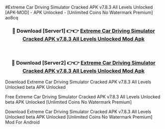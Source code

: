 #Extreme Car Driving Simulator Cracked APK v7.8.3 All Levels Unlocked [APK-MOD] - APK Unlocked - [Unlimited Coins No Watermark Premium] ao8cq



<div align="center">

<h3>🔴 Download [Server1] 👉👉 <a href="https://momento.my/?title=Extreme_Car_Driving_Simulator_Cracked_APK_v7.8.3_All_Levels_Unlocked">Extreme Car Driving Simulator Cracked APK v7.8.3 All Levels Unlocked Mod Apk</a></h3><br>

<h3>🔴 Download [Server2] 👉👉 <a href="https://momento.my/?title=Extreme_Car_Driving_Simulator_Cracked_APK_v7.8.3_All_Levels_Unlocked">Extreme Car Driving Simulator Cracked APK v7.8.3 All Levels Unlocked Mod Apk</a></h3>
</div>



Download Extreme Car Driving Simulator Cracked APK v7.8.3 All Levels Unlocked beta APK Unlocked

Free Extreme Car Driving Simulator Cracked APK v7.8.3 All Levels Unlocked beta APK Unlocked [Unlimited Coins No Watermark Premium]

Download Extreme Car Driving Simulator Cracked APK v7.8.3 All Levels Unlocked beta APK Unlocked [Unlimited Coins No Watermark Premium] Mod For Android
